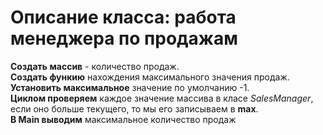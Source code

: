# Описание класса: работа менеджера по продажам

**Создать массив** - количество продаж.  
**Создать функию** нахождения максимального значения продаж.   
**Установить максимальное** значение по умолчанию -1.   
**Циклом проверяем** каждое значение массива в класе *SalesManager*,
если оно больше текущего, то мы его записываем в **max**.  
**В Main выводим** максимальное количество продаж
